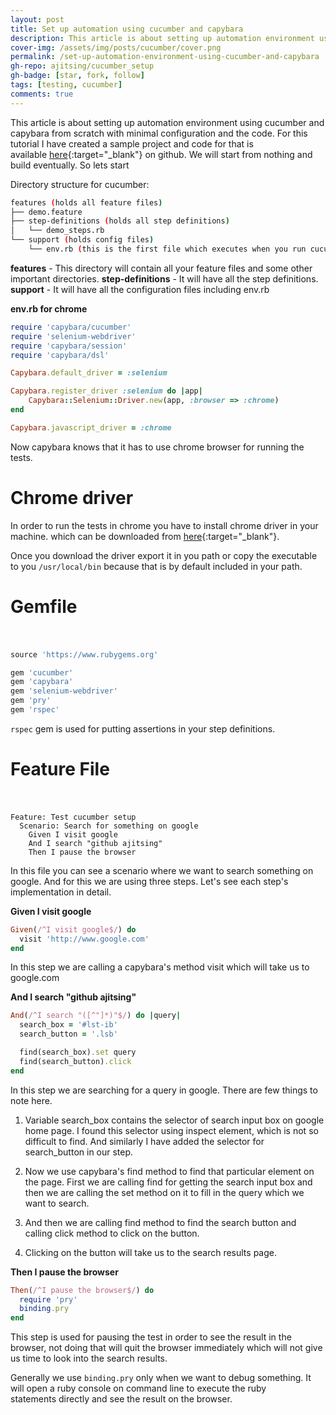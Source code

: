 ```yaml
---
layout: post
title: Set up automation using cucumber and capybara
description: This article is about setting up automation environment using cucumber and capybara (on chrome browser) with minimal config.
cover-img: /assets/img/posts/cucumber/cover.png
permalink: /set-up-automation-environment-using-cucumber-and-capybara
gh-repo: ajitsing/cucumber_setup
gh-badge: [star, fork, follow]
tags: [testing, cucumber]
comments: true
---
```


This article is about setting up automation environment using cucumber and capybara from scratch with minimal configuration and the code. For this tutorial I have created a sample project and code for that is available [here](https://github.com/ajitsing/cucumber_setup){:target="_blank"} on github. We will start from nothing and build eventually. So lets start

Directory structure for cucumber:

```bash
features (holds all feature files)
├── demo.feature
├── step-definitions (holds all step definitions)
│   └── demo_steps.rb
└── support (holds config files)
    └── env.rb (this is the first file which executes when you run cucumber)
```

**features** - This directory will contain all your feature files and some other important directories.
**step-definitions** - It will have all the step definitions.
**support** - It will have all the configuration files including env.rb

**env.rb for chrome**

```ruby
require 'capybara/cucumber'
require 'selenium-webdriver'
require 'capybara/session'
require 'capybara/dsl'

Capybara.default_driver = :selenium

Capybara.register_driver :selenium do |app|
    Capybara::Selenium::Driver.new(app, :browser => :chrome)
end

Capybara.javascript_driver = :chrome
```

Now capybara knows that it has to use chrome browser for running the tests.

# Chrome driver

In order to run the tests in chrome you have to install chrome driver in your machine. which can be downloaded from [here](http://chromedriver.storage.googleapis.com/index.html?path=2.16/){:target="_blank"}.

Once you download the driver export it in you path or copy the executable to you `/usr/local/bin` because that is by default included in your path.

# Gemfile<br><br>

```ruby
source 'https://www.rubygems.org'

gem 'cucumber'
gem 'capybara'
gem 'selenium-webdriver'
gem 'pry'
gem 'rspec'
```

`rspec` gem is used for putting assertions in your step definitions.

# Feature File<br><br>

```cucumber
Feature: Test cucumber setup
  Scenario: Search for something on google
    Given I visit google
    And I search "github ajitsing"
    Then I pause the browser
```

In this file you can see a scenario where we want to search something on google. And for this we are using three steps. Let's see each step's implementation in detail.

**Given I visit google**

```ruby
Given(/^I visit google$/) do
  visit 'http://www.google.com'
end
```

In this step we are calling a capybara's method visit which will take us to google.com

**And I search "github ajitsing"**

```ruby
And(/^I search "([^"]*)"$/) do |query|
  search_box = '#lst-ib'
  search_button = '.lsb'

  find(search_box).set query
  find(search_button).click
end
```

In this step we are searching for a query in google. There are few things to note here.

1. Variable search_box contains the selector of search input box on google home page. I found this selector using inspect element, which is not so difficult to find. And similarly I have added the selector for search_button in our step.

2. Now we use capybara's find method to find that particular element on the page. First we are calling find for getting the search input box and then we are calling the set method on it to fill in the query which we want to search.

3. And then we are calling find method to find the search button and calling click method to click on the button.

4. Clicking on the button will take us to the search results page.

**Then I pause the browser**

```ruby
Then(/^I pause the browser$/) do
  require 'pry'
  binding.pry
end
```

This step is used for pausing the test in order to see the result in the browser, not doing that will quit the browser immediately which will not give us time to look into the search results.

Generally we use `binding.pry` only when we want to debug something. It will open a ruby console on command line to execute the ruby statements directly and see the result on the browser.

